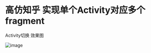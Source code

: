 
# 高仿知乎 实现单个Activity对应多个fragment 


      

Activity切换 效果图

![image](https:github.com/qianxiangsen521/appStore/blob/master/image/etpsb-st00a.gif) 


